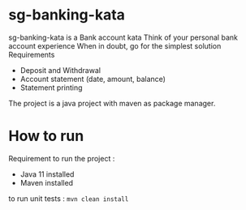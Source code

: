 # sg-banking-kata
sg-banking-kata is a  Bank account kata Think of your personal bank account experience When in doubt, go for the simplest solution Requirements

* Deposit and Withdrawal
* Account statement (date, amount, balance)
* Statement printing

The project is a java project with maven as package manager.

# How to run

Requirement to run the project : 

* Java 11 installed 
* Maven installed

to run unit tests : `mvn clean install`
